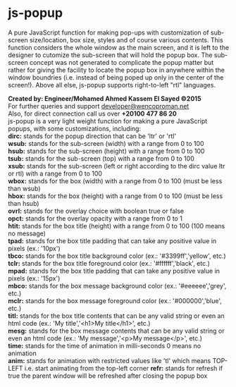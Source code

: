 # js-popup
A pure JavaScript function for making pop-ups with customization of sub-screen size/location, box size, styles and of course various contents. 
This function considers the whole window as the main screen, and it is left to the designer to cutomize the sub-screen that will hold the popup box.
The sub-screen concept was not generated to complicate the popup matter but rather for giving the facility to locate the popup box in anywhere within the window boundries (i.e. instead of being poped up only in the center of the screen!).
Above all else, js-popup supports right-to-left "rtl" languages.

<b>Created by: Engineer/Mohamed Ahmed Kassem El Sayed &#169;2015</b><br>
For further queries and support developer@wencoproman.net<br>
Also, for direct connection call us over <b>+20100 477 86 20</b><br>
js-popup is a very light weight function for making a pure
JavaScript popups, with some customizations, including:<br>
<b>dirc:</b> stands for the popup direction that can be 'ltr' or 'rtl'<br>
<b>wsub:</b> stands for the sub-screen (width) with a range from 0 to 100<br>
<b>hsub:</b> stands for the sub-screen (height) with a range from 0 to 100<br>
<b>tsub:</b> stands for the sub-screen (top) with a range from 0 to 100<br>
<b>xsub:</b> stands for the sub-screen (left or right according to the dirc value ltr or rtl) with a range from 0 to 100<br>
<b>wbox:</b> stands for the box (width) with a range from 0 to 100 (must be less than wsub)<br>
<b>hbox:</b> stands for the box (height) with a range from 0 to 100 (must be less than hsub)<br>
<b>ovrl:</b> stands for the overlay choice with boolean true or false<br>
<b>opct:</b> stands for the overlay opacity with a range from 0 to 1<br>
<b>htit:</b> stands for the box title (height) with a range from 0 to 100 (100 means no message)<br>
<b>tpad:</b> stands for the box title padding that can take any positive value in pixels (ex.: '10px')<br>
<b>tbco:</b> stands for the box title background color (ex.: '#3399ff','yellow', etc.)<br>
<b>tclr:</b> stands for the box title foreground color (ex.: '#ffffff','black', etc.)<br>
<b>mpad:</b> stands for the box title padding that can take any positive value in pixels (ex.: '15px')<br>
<b>mbco:</b> stands for the box message background color (ex.: '#eeeeee','grey', etc.)<br>
<b>mclr:</b> stands for the box message foreground color (ex.: '#000000','blue', etc.)<br>
<b>titl:</b> stands for the box title contents that can be any valid string or even an html code (ex.: 'My title','&#60;h1&#62;My title&#60;/h1&#62;', etc.)<br>
<b>mesg:</b> stands for the box message contents that can be any valid string or even an html code (ex.: 'My message','&#60;p&#62;My message&#60;/p&#62;', etc.)<br>
<b>time:</b> stands for the time of animation in milli-seconds 0 means no animation<br>
<b>anim:</b> stands for animation with restricted values like 'tl' which means TOP-LEFT i.e. start animating from the top-left corner
<b>refr:</b> stands for refresh if true the parent window will be refreshed after closing the popup box
